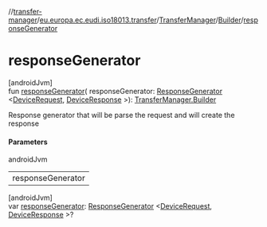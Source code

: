 //[transfer-manager](../../../../index.md)/[eu.europa.ec.eudi.iso18013.transfer](../../index.md)/[TransferManager](../index.md)/[Builder](index.md)/[responseGenerator](response-generator.md)

# responseGenerator

[androidJvm]\
fun [responseGenerator](response-generator.md)(
responseGenerator: [ResponseGenerator](../../../eu.europa.ec.eudi.iso18013.transfer.response/-response-generator/index.md)
&lt;[DeviceRequest](../../../eu.europa.ec.eudi.iso18013.transfer.response/-device-request/index.md), [DeviceResponse](../../../eu.europa.ec.eudi.iso18013.transfer.response/-device-response/index.md)
&gt;): [TransferManager.Builder](index.md)

Response generator that will be parse the request and will create the response

#### Parameters

androidJvm

| |
|---|
| responseGenerator |

[androidJvm]\
var [responseGenerator](response-generator.md): [ResponseGenerator](../../../eu.europa.ec.eudi.iso18013.transfer.response/-response-generator/index.md)
&lt;[DeviceRequest](../../../eu.europa.ec.eudi.iso18013.transfer.response/-device-request/index.md), [DeviceResponse](../../../eu.europa.ec.eudi.iso18013.transfer.response/-device-response/index.md)
&gt;?
